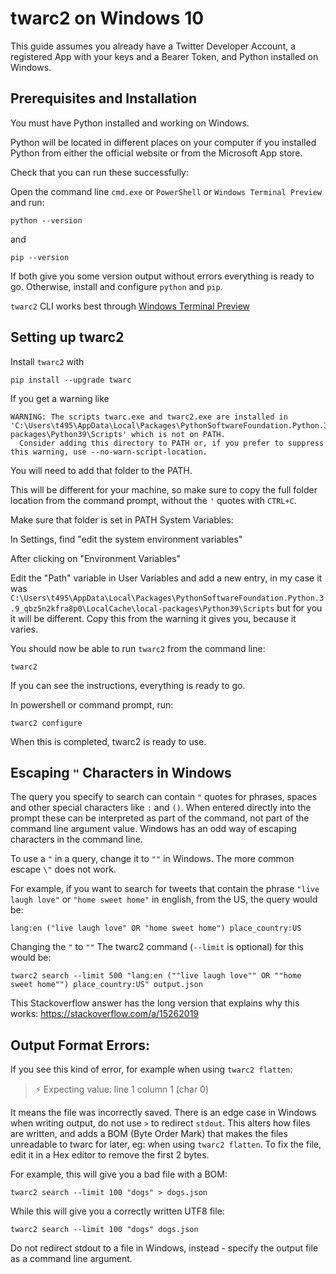 # twarc2 on Windows 10

This guide assumes you already have a Twitter Developer Account, a registered App with your keys and a Bearer Token, and Python installed on Windows.

## Prerequisites and Installation

You must have Python installed and working on Windows.

Python will be located in different places on your computer if you installed Python from either the official website or from the Microsoft App store.

Check that you can run these successfully:

Open the command line `cmd.exe` or `PowerShell` or `Windows Terminal Preview` and run:

`python --version`

and

`pip --version`

If both give you some version output without errors everything is ready to go. Otherwise, install and configure `python` and `pip`.

`twarc2` CLI works best through [Windows Terminal Preview](https://www.microsoft.com/en-us/p/windows-terminal-preview/9n8g5rfz9xk3?activetab=pivot:overviewtab)

## Setting up twarc2

Install `twarc2` with

`pip install --upgrade twarc`

If you get a warning like 

```
WARNING: The scripts twarc.exe and twarc2.exe are installed in 'C:\Users\t495\AppData\Local\Packages\PythonSoftwareFoundation.Python.3.9_qbz5n2kfra8p0\LocalCache\local-packages\Python39\Scripts' which is not on PATH.
  Consider adding this directory to PATH or, if you prefer to suppress this warning, use --no-warn-script-location.
```

You will need to add that folder to the PATH.

This will be different for your machine, so make sure to copy the full folder location from the command prompt, without the `'` quotes with `CTRL+C`.

Make sure that folder is set in PATH System Variables:

In Settings, find "edit the system environment variables"

After clicking on "Environment Variables"

Edit the "Path" variable in User Variables and add a new entry, in my case it was `C:\Users\t495\AppData\Local\Packages\PythonSoftwareFoundation.Python.3.9_qbz5n2kfra8p0\LocalCache\local-packages\Python39\Scripts` but for you it will be different. Copy this from the warning it gives you, because it varies.

You should now be able to run `twarc2` from the command line:

`twarc2`

If you can see the instructions, everything is ready to go.

In powershell or command prompt, run:

`twarc2 configure`

When this is completed, twarc2 is ready to use.

## Escaping `"` Characters in Windows

The query you specify to search can contain `"` quotes for phrases, spaces and other special characters like `:` and `()`. When entered directly into the prompt these can be interpreted as part of the command, not part of the command line argument value. Windows has an odd way of escaping characters in the command line.

To use a `"` in a query, change it to `""` in Windows. The more common escape `\"` does not work.

For example, if you want to search for tweets that contain the phrase `"live laugh love"` or `"home sweet home"` in english, from the US, the query would be:

```
lang:en ("live laugh love" OR "home sweet home") place_country:US
```

Changing the `"` to `""` The twarc2 command (`--limit` is optional) for this would be:

```
twarc2 search --limit 500 "lang:en (""live laugh love"" OR ""home sweet home"") place_country:US" output.json
```

This Stackoverflow answer has the long version that explains why this works: https://stackoverflow.com/a/15262019

## Output Format Errors:

If you see this kind of error, for example when using `twarc2 flatten`:

> ⚡ Expecting value: line 1 column 1 (char 0)

It means the file was incorrectly saved. There is an edge case in Windows when writing output, do not use `>` to redirect `stdout`. This alters how files are written, and adds a BOM (Byte Order Mark) that makes the files unreadable to twarc for later, eg: when using `twarc2 flatten`. To fix the file, edit it in a Hex editor to remove the first 2 bytes.

For example, this will give you a bad file with a BOM:

`twarc2 search --limit 100 "dogs" > dogs.json`

While this will give you a correctly written UTF8 file:

`twarc2 search --limit 100 "dogs" dogs.json`

Do not redirect stdout to a file in Windows, instead - specify the output file as a command line argument.
